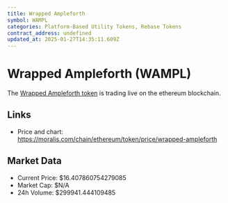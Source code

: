 ```yaml
---
title: Wrapped Ampleforth
symbol: WAMPL
categories: Platform-Based Utility Tokens, Rebase Tokens
contract_address: undefined
updated_at: 2025-01-27T14:35:11.609Z
---
```


# Wrapped Ampleforth (WAMPL)
The [Wrapped Ampleforth token](https://moralis.com/chain/ethereum/token/price/wrapped-ampleforth) is trading live on the ethereum blockchain.

## Links
- Price and chart: https://moralis.com/chain/ethereum/token/price/wrapped-ampleforth

## Market Data
- Current Price: $16.407860754279085
- Market Cap: $N/A
- 24h Volume: $299941.444109485
